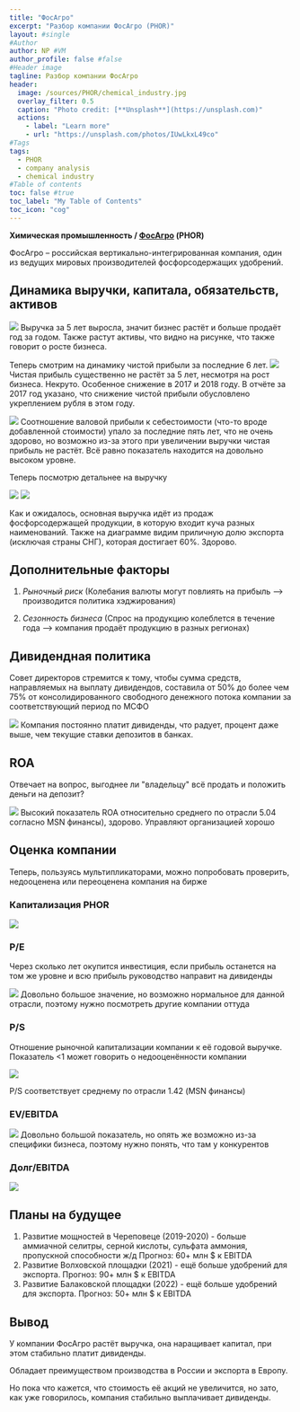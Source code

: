 ```yaml
---
title: "ФосАгро"
excerpt: "Разбор компании ФосАгро (PHOR)"
layout: #single
#Author
author: NP #VM
author_profile: false #false
#Header image
tagline: Разбор компании ФосАгро
header:
  image: /sources/PHOR/chemical_industry.jpg
  overlay_filter: 0.5
  caption: "Photo credit: [**Unsplash**](https://unsplash.com)"
  actions:
    - label: "Learn more"
    - url: "https://unsplash.com/photos/IUwLkxL49co"
#Tags
tags:
  - PHOR
  - company analysis
  - chemical industry
#Table of contents
toc: false #true
toc_label: "My Table of Contents"
toc_icon: "cog"
---
```



**Химическая промышленность / [ФосАгро](https://www.phosagro.ru/) (PHOR)**

ФосАгро – российская вертикально-интегрированная компания, один из ведущих мировых производителей фосфорсодержащих удобрений.

## Динамика выручки, капитала, обязательств, активов

![](../sources/PHOR/images/assets.png)
Выручка за 5 лет выросла, значит бизнес растёт и больше продаёт год за годом.
Также растут активы, что видно на рисунке, что также говорит о росте бизнеса.

Теперь смотрим на динамику чистой прибыли за последние 6 лет.
![](../sources/PHOR/images/net_profit.png)
Чистая прибыль существенно не растёт за 5 лет, несмотря на рост бизнеса. Некруто.
Особенное снижение в 2017 и 2018 году.
В отчёте за 2017 год указано, что снижение чистой прибыли обусловлено укреплением рубля в этом году.

![](../sources/PHOR/images/revenue_cost_price.png)
Соотношение валовой прибыли к себестоимости (что-то вроде добавленной стоимости) упало за последние пять лет, что не очень здорово, но возможно из-за этого при увеличении выручки чистая прибыль не растёт. Всё равно показатель находится на довольно высоком уровне.

Теперь посмотрю детальнее на выручку

![](../sources/PHOR/images/revenue_export.png)
![](../sources/PHOR/images/revenue_kind.png)

Как и ожидалось, основная выручка идёт из продаж фосфорсодержащей продукции, в которую входит куча разных наименований.
Также на диаграмме видим приличную долю экспорта (исключая страны СНГ), которая достигает 60%. Здорово.

## Дополнительные факторы

1. *Рыночный риск*
    (Колебания валюты могут повлиять на прибыль --> производится политика хэджирования)
    
1. *Сезонность бизнеса*
    (Спрос на продукцию колеблется в течение года --> компания продаёт продукцию в разных регионах)

## Дивидендная политика

Совет директоров стремится к тому, чтобы сумма средств, направляемых на выплату дивидендов, составила от 50% до более чем 75% от  консолидированного  свободного  денежного  потока  компании  за соответствующий период по МСФО

![](../sources/PHOR/images/dividend_share_percent.png)
Компания постоянно платит дивиденды, что радует, процент даже выше, чем текущие ставки депозитов в банках.

## ROA

Отвечает на вопрос, выгоднее ли "владельцу" всё продать и положить деньги на депозит?

![](../sources/PHOR/images/ROA.png)
Высокий показатель ROA относительно среднего по отрасли 5.04 согласно MSN финансы), здорово.
Управляют организацией хорошо

## Оценка компании

Теперь, пользуясь мультипликаторами, можно попробовать проверить, недооценена или переоценена компания на бирже

### Капитализация PHOR

![](../sources/PHOR/images/capitalization.png)

### P/E
Через сколько лет окупится инвестиция, если прибыль останется на том же уровне и всю прибыль руководство направит на дивиденды

![](../sources/PHOR/images/PE.png)
Довольно большое значение, но возможно нормальное для данной отрасли, поэтому нужно посмотреть другие компании оттуда

### P/S
Отношение рыночной капитализации компании к её годовой выручке. 
Показатель <1 может говорить о недооценённости компании

![](../sources/PHOR/images/PS.png)

P/S соответствует среднему по отрасли 1.42 (MSN финансы)

### EV/EBITDA

![](../sources/PHOR/images/EV_EBITDA.png)
Довольно большой показатель, но опять же возможно из-за специфики бизнеса, поэтому нужно понять, что там у конкурентов

### Долг/EBITDA
![](../sources/PHOR/images/Debt_EBITDA.png)

## Планы на будущее

1. Развитие мощностей в Череповеце (2019-2020) - больше аммиачной селитры, серной кислоты, сульфата аммония, пропускной способности ж/д
Прогноз: 60+ млн $ к EBITDA
1. Развитие Волховской площадки (2021) - ещё больше удобрений для экспорта.
Прогноз: 90+ млн $ к EBITDA
1. Развитие Балаковской площадки (2022) - ещё больше удобрений для экспорта.
Прогноз: 50+ млн $ к EBITDA

## Вывод

У компании ФосАгро растёт выручка, она наращивает капитал, при этом стабильно платит дивиденды.

Обладает преимуществом производства в России и экспорта в Европу.

Но пока что кажется, что стоимость её акций не увеличится, но зато, как уже говорилось, компания стабильно выплачивает дивиденды.
